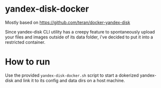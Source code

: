 # yandex-disk-docker
Mostly based on https://github.com/teran/docker-yandex-disk

Since yandex-disk CLI utility has a creepy feature to spontaneously upload your files and images outside of its data folder, i've decided to put it into a restricted container.

How to run
===========
Use the provided `yandex-disk-docker.sh` script to start a dokerized yandex-disk and link it to its config and data dirs on a host machine.
